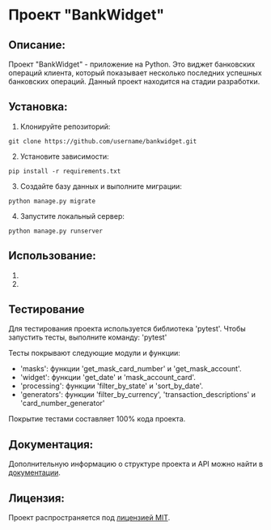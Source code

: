 # Проект "BankWidget"

## Описание:

Проект "BankWidget" - приложение на Python. Это виджет банковских операций клиента, который показывает несколько последних успешных банковских операций.
Данный проект находится на стадии разработки.

## Установка:

1. Клонируйте репозиторий:
```
git clone https://github.com/username/bankwidget.git
```

2. Установите зависимости:
```
pip install -r requirements.txt
```

3. Создайте базу данных и выполните миграции:
```
python manage.py migrate
```

4. Запустите локальный сервер:
```
python manage.py runserver
```
## Использование:

1. 
2.

## Тестирование

Для тестирования проекта используется библиотека 'pytest'. Чтобы запустить тесты, выполните команду:
'pytest'

Тесты покрывают следующие модули и функции:
- 'masks': функции 'get_mask_card_number' и 'get_mask_account'.
- 'widget': функции 'get_date' и 'mask_account_card'.
- 'processing': функции 'filter_by_state' и 'sort_by_date'.
- 'generators': функции 'filter_by_currency', 'transaction_descriptions' и 'card_number_generator'

Покрытие тестами составляет 100% кода проекта.


## Документация:

Дополнительную информацию о структуре проекта и API можно найти в [документации](docs/README.md).

## Лицензия:

Проект распространяется под [лицензией MIT](LICENSE).
